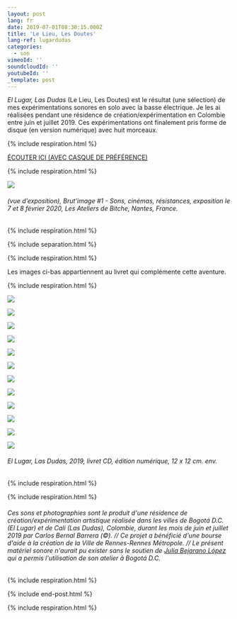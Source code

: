 ```yaml
---
layout: post
lang: fr
date: 2019-07-01T08:30:15.000Z
title: 'Le Lieu, Les Doutes'
lang-ref: lugardudas
categories:
  - son
vimeoId: ''
soundcloudId: ''
youtubeId: ''
_template: post
---
```





_El Lugar, Las Dudas_ (Le Lieu, Les Doutes) est le résultat (une sélection) de mes expérimentations sonores en solo avec la basse électrique. Je les ai réalisées pendant une résidence de création/expérimentation en Colombie entre juin et juillet 2019. Ces expérimentations ont finalement pris forme de disque (en version numérique) avec huit morceaux.

{% include respiration.html %}

[ÉCOUTER ICI (AVEC CASQUE DE PRÉFÉRENCE)](https://mepierdoparaver.bandcamp.com/releases)

{% include respiration.html %}

![](/imgs/20200208_194430-up.jpg)

###### (vue d’exposition), _Brut’image #1 - Sons, cinémas, résistances_, exposition le 7 et 8 février 2020, Les Ateliers de Bitche, Nantes, France.

{% include respiration.html %}

{% include separation.html %}

{% include respiration.html %}

Les images ci-bas appartiennent au livret qui complémente cette aventure.

{% include respiration.html %}

![](/imgs/le-lieu-les-doutes-book-1.jpg)

![](/imgs/le-lieu-les-doutes-book-2.jpg)

![](/imgs/le-lieu-les-doutes-book-3.jpg)

![](/imgs/le-lieu-les-doutes-book-4.jpg)

![](/imgs/le-lieu-les-doutes-book-5.jpg)

![](/imgs/le-lieu-les-doutes-book-6.jpg)

![](/imgs/le-lieu-les-doutes-book-7.jpg)

![](/imgs/le-lieu-les-doutes-book-8.jpg)

![](/imgs/le-lieu-les-doutes-book-9.jpg)

![](/imgs/le-lieu-les-doutes-book-10.jpg)

![](/imgs/le-lieu-les-doutes-book-11.jpg)

![](/imgs/le-lieu-les-doutes-book-12.jpg)

###### _El Lugar, Las Dudas_, 2019, livret CD, édition numérique, 12 x 12 cm. env.

{% include respiration.html %}

{% include respiration.html %}

###### Ces sons et photographies sont le produit d'une résidence de création/expérimentation artistique réalisée dans les villes de Bogotá D.C. (El Lugar) et de Cali (Las Dudas), Colombie, durant les mois de juin et juillet 2019 par Carlos Bernal Barrera (©). // Ce projet a bénéficié d'une bourse d'aide à la création de la Ville de Rennes-Rennes Métropole. // Le présent matériel sonore n'aurait pu exister sans le soutien de [Julia Bejarano López](https://vimeo.com/user39594498) qui a permis l'utilisation de son atelier à Bogotá D.C.

{% include respiration.html %}

{% include end-post.html %}

{% include respiration.html %}
